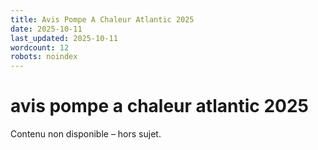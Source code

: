 ```yaml
---
title: Avis Pompe A Chaleur Atlantic 2025
date: 2025-10-11
last_updated: 2025-10-11
wordcount: 12
robots: noindex
---
```


# avis pompe a chaleur atlantic 2025

Contenu non disponible – hors sujet.